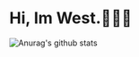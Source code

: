 # Hi, Im West.👨🏼‍💻

![Anurag's github stats](https://github-readme-stats.vercel.app/api?username=wesrt&show_icons=true&theme=onedark)
